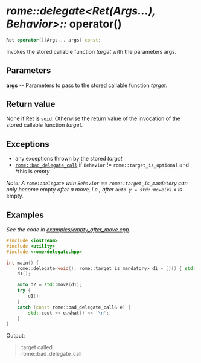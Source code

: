 # _rome::delegate<Ret(Args...), Behavior>::_ **operator()**

```cpp
Ret operator()(Args... args) const;
```

Invokes the stored callable function _target_ with the parameters args.

## Parameters

**args** -- Parameters to pass to the stored callable function _target_.

## Return value

None if Ret is `void`. Otherwise the return value of the invocation of the stored callable function _target_.

## Exceptions

- any exceptions thrown by the stored _target_
- [`rome::bad_delegate_call`](../bad_delegate_call.md) if `Behavior` != `rome::target_is_optional` and \*this is _empty_

_Note: A `rome::delegate` with `Behavior` == `rome::target_is_mandatory` can only become_ empty _after a move, i.e., after `auto y = std::move(x)`_ x _is_ empty.

## Examples

_See the code in [examples/empty_after_move.cpp](../examples/empty_after_move.cpp)._

```cpp
#include <iostream>
#include <utility>
#include <rome/delegate.hpp>

int main() {
    rome::delegate<void(), rome::target_is_mandatory> d1 = []() { std::cout << "target called\n"; };
    d1();

    auto d2 = std::move(d1);
    try {
        d1();
    }
    catch (const rome::bad_delegate_call& e) {
        std::cout << e.what() << '\n';
    }
}
```

Output:

> target called  
> rome::bad_delegate_call
